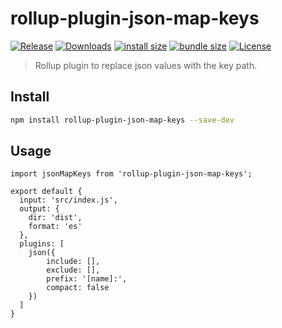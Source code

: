 # rollup-plugin-json-map-keys

[![Release](https://img.shields.io/npm/v/rollup-plugin-json-map-keys.svg?style=flat-square&label=release)](https://github.com/tiagoporto/rollup-plugin-json-map-keys/releases)
[![Downloads](https://img.shields.io/npm/dt/rollup-plugin-json-map-keys.svg?logo=npm&style=flat-square)](https://www.npmjs.com/package/rollup-plugin-json-map-keys)
[![install size](https://packagephobia.now.sh/badge?p=rollup-plugin-json-map-keys)](https://packagephobia.now.sh/result?p=rollup-plugin-json-map-keys)
[![bundle size](https://img.shields.io/bundlephobia/min/rollup-plugin-json-map-keys?style=flat-square&label=bundle%20size)](https://bundlephobia.com/result?p=rollup-plugin-json-map-keys)
[![License](https://img.shields.io/github/license/tiagoporto/json-map-keys.svg?style=flat-square)](LICENSE)

> Rollup plugin to replace json values with the key path.


## Install

```sh
npm install rollup-plugin-json-map-keys --save-dev
```

## Usage

```
import jsonMapKeys from 'rollup-plugin-json-map-keys';

export default {
  input: 'src/index.js',
  output: {
    dir: 'dist',
    format: 'es'
  },
  plugins: [
    json({
        include: [],
        exclude: [],
        prefix: '[name]:',
        compact: false
    })
  ]
}
```

